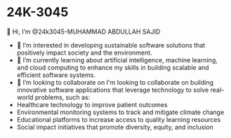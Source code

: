 # 24K-3045
 👋 Hi, I’m @24k3045-MUHAMMAD ABDULLAH SAJID
- 👀 I’m interested in  developing sustainable software solutions that positively impact society and the environment.
- 🌱 I’m currently learning about artificial intelligence, machine learning, and cloud computing to enhance my skills in building scalable and efficient software systems.
- 💞️ I’m looking to collaborate on I'm looking to collaborate on building innovative software applications that leverage technology to solve real-world problems, such as:
- Healthcare technology to improve patient outcomes
- Environmental monitoring systems to track and mitigate climate change
- Educational platforms to increase access to quality learning resources
- Social impact initiatives that promote diversity, equity, and inclusion
 
